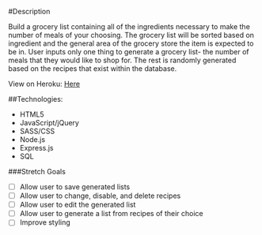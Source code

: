 #Description

Build a grocery list containing all of the ingredients necessary to make the number of meals of your choosing. The grocery list will be sorted based on ingredient and the general area of the grocery store the item is expected to be in.
User inputs only one thing to generate a grocery list- the number of meals that they would like to shop for. The rest is randomly generated based on the recipes that exist within the database.

View on Heroku: [Here](https://cryptic-shore-85912.herokuapp.com/)

##Technologies:
* HTML5
* JavaScript/jQuery
* SASS/CSS
* Node.js
* Express.js
* SQL

###Stretch Goals

* [ ] Allow user to save generated lists
* [ ] Allow user to change, disable, and delete recipes
* [ ] Allow user to edit the generated list
* [ ] Allow user to generate a list from recipes of their choice
* [ ] Improve styling
